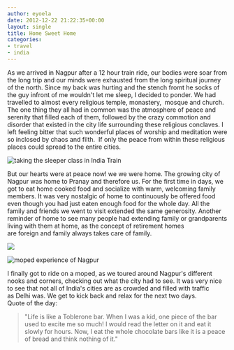 ```yaml
---
author: eyoela
date: 2012-12-22 21:22:35+00:00
layout: single
title: Home Sweet Home
categories:
- travel
- india
---
```


As we arrived in Nagpur after a 12 hour train ride, our bodies were soar from the long trip and our minds were exhausted from the long spiritual journey of the north. Since my back was hurting and the stench fromt he socks of the guy infront of me wouldn't let me sleep, I decided to ponder. We had travelled to almost every religious temple, monastery,  mosque and church. The one thing they all had in common was the atmosphere of peace and serenity that filled each of them, followed by the crazy commotion and disorder that existed in the city life surrounding these religious conclaves. I left feeling bitter that such wonderful places of worship and meditation were so inclosed by chaos and filth.  If only the peace from within these religious places could spread to the entire cities.

![taking the sleeper class in India Train]({{site.baseurl}}/assets/images/sleepless-in-Indian-sleeper-class-train.jpg)

But our hearts were at peace now! we we were home. The growing city of Nagpur was home to Pranay and therefore us. For the first time in days, we got to eat home cooked food and socialize with warm, welcoming family members. It was very nostalgic of home to continuously be offered food even though you had just eaten enough food for the whole day. All the family and friends we went to visit extended the same generosity. Another reminder of home to see many people had extending family or grandparents living with them at home, as the concept of retirement homes are foreign and family always takes care of family.

![]({{site.baseurl}}/assets/images/photo-1.jpg)

![moped experience of Nagpur]({{site.baseurl}}/assets/images/photo-2-e1356271610706-1024x764.jpg)

I finally got to ride on a moped, as we toured around Nagpur's different nooks and corners, checking out what the city had to see. It was very nice to see that not all of India's cities are as crowded and filled with traffic as Delhi was. We get to kick back and relax for the next two days.   
Quote of the day:

<blockquote>

"Life is like a Toblerone bar. When I was a kid, one piece of the bar used to excite me so much! I would read the letter on it and eat it slowly for hours. Now, I eat the whole chocolate bars like it is a peace of bread and think nothing of it."
</blockquote>
